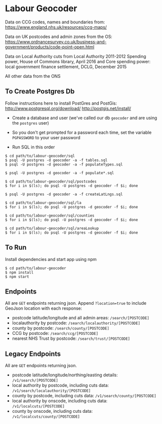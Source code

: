 # Labour Geocoder

Data on CCG codes, names and boundaries from: https://www.england.nhs.uk/resources/ccg-maps/

Data on UK postcodes and admin zones from the OS: https://www.ordnancesurvey.co.uk/business-and-government/products/code-point-open.html

Data on Local Authority cuts from Local Authority 2011-2012 Spending power, House of Commons library, April 2016 and Core spending power: local government finance settlement, DCLG, December 2015

All other data from the ONS

## To Create Postgres Db
Follow instructions here to install PostGres and PostGis: http://www.postgresql.org/download/ http://postgis.net/install/

- Create a database and user (we've called our db `geocoder` and are using the `postgres` user)

- So you don't get prompted for a password each time, set the variable `PGPASSWORD` to your user password

- Run SQL in this order
``` 
$ cd path/to/labour-geocoder/sql
$ psql -U postgres -d geocoder -a -f tables.sql
$ psql -U postgres -d geocoder -a -f populateTypes.sql

$ psql -U postgres -d geocoder -a -f populate*.sql

$ cd path/to/labour-geocoder/sql/postcodes
$ for i in $(ls); do psql -U postgres -d geocoder -f $i; done

$ psql -U postgres -d geocoder -a -f createLatLngs.sql

$ cd path/to/labour-geocoder/sql/la
$ for i in $(ls); do psql -U postgres -d geocoder -f $i; done

$ cd path/to/labour-geocoder/sql/counties
$ for i in $(ls); do psql -U postgres -d geocoder -f $i; done

$ cd path/to/labour-geocoder/sql/areaLookup
$ for i in $(ls); do psql -U postgres -d geocoder -f $i; done
```

## To Run

Install dependencies and start app using npm
```
$ cd path/to/labour-geocoder
$ npm install
$ npm start
```

## Endpoints
All are `GET` endpoints returning json.
Append `?location=true` to include GeoJson location with each response:
- postcode latitude/longitude and all admin areas: `/search/[POSTCODE]`
- localauthority by postcode: `/search/localauthority/[POSTCODE]`
- county by postcode: `/search/county/[POSTCODE]`
- CCG by postcode: `/search/ccg/[POSTCODE]`
- nearest NHS Trust by postcode: `/search/trust/[POSTCODE]`


## Legacy Endpoints
All are `GET` endpoints returning json.
- postcode latitude/longitude/northing/easting details: `/v1/search/[POSTCODE]`
- local authority by postcode, including cuts data: `/v1/search/localauthority/[POSTCODE]`
- county by postcode, including cuts data: `/v1/search/county/[POSTCODE]`
- local authority by onscode, including cuts data: `/v1/localcuts/[POSTCODE]`
- county by onscode, including cuts data: `/v1/localcuts/county/[POSTCODE]`
